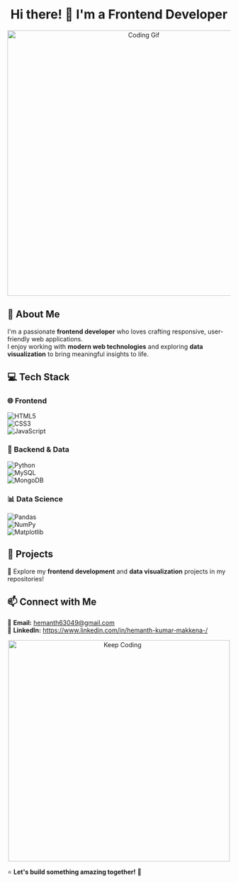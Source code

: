 <h1 align="center">Hi there! 👋 I'm a Frontend Developer</h1>

<p align="center">
  <img src="https://media.giphy.com/media/qgQUggAC3Pfv687qPC/giphy.gif" width="600" alt="Coding Gif">
</p>

## 🚀 About Me  
I'm a passionate **frontend developer** who loves crafting responsive, user-friendly web applications.  
I enjoy working with **modern web technologies** and exploring **data visualization** to bring meaningful insights to life.  

## 💻 Tech Stack  
### 🌐 Frontend  
![HTML5](https://img.shields.io/badge/-HTML5-E34F26?style=for-the-badge&logo=html5&logoColor=white)  
![CSS3](https://img.shields.io/badge/-CSS3-1572B6?style=for-the-badge&logo=css3&logoColor=white)  
![JavaScript](https://img.shields.io/badge/-JavaScript-F7DF1E?style=for-the-badge&logo=javascript&logoColor=black)  

### 🐍 Backend & Data  
![Python](https://img.shields.io/badge/-Python-3776AB?style=for-the-badge&logo=python&logoColor=white)  
![MySQL](https://img.shields.io/badge/-MySQL-4479A1?style=for-the-badge&logo=mysql&logoColor=white)  
![MongoDB](https://img.shields.io/badge/-MongoDB-47A248?style=for-the-badge&logo=mongodb&logoColor=white)  

### 📊 Data Science  
![Pandas](https://img.shields.io/badge/-Pandas-150458?style=for-the-badge&logo=pandas&logoColor=white)  
![NumPy](https://img.shields.io/badge/-NumPy-013243?style=for-the-badge&logo=numpy&logoColor=white)  
![Matplotlib](https://img.shields.io/badge/-Matplotlib-8B008B?style=for-the-badge)  

## 📌 Projects  
🚀 Explore my **frontend development** and **data visualization** projects in my repositories!  

## 📫 Connect with Me  
📧 **Email:** hemanth63049@gmail.com  
🔗 **LinkedIn:** https://www.linkedin.com/in/hemanth-kumar-makkena-/ 

<p align="center">
  <img src="https://media.giphy.com/media/3oriO0OEd9QIDdllqo/giphy.gif" width="500" alt="Keep Coding">
</p>

⭐ **Let's build something amazing together!** 🚀  
